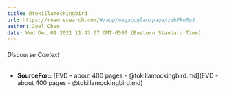 ```yaml
---
title: @tokillamockingbird
url: https://roamresearch.com/#/app/megacoglab/page/zibPkn5gS
author: Joel Chan
date: Wed Dec 01 2021 11:43:07 GMT-0500 (Eastern Standard Time)
---
```




###### Discourse Context

- **SourceFor::** [EVD - about 400 pages - @tokillamockingbird.md](EVD - about 400 pages - @tokillamockingbird.md)
